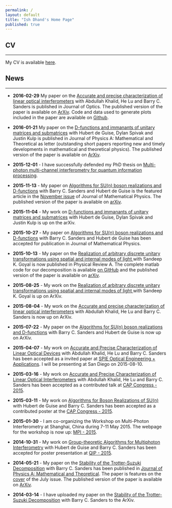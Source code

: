 ```yaml
---
permalink: /
layout: default
title: "Ish Dhand's Home Page"
published: true
---
```





## CV
----------------

My CV is available [here](https://ishdhand.github.com/CV_Ish_Dhand.pdf).


## News
----------------

* **2016-02-29** My paper on the [Accurate and precise characterization of linear optical interferometers](http://iopscience.iop.org/article/10.1088/2040-8978/18/3/035204/meta) with Abdullah Khalid, He Lu and Barry C. Sanders is published in Journal of Optics. The published version of the paper is available on [ArXiv](http://arxiv.org/abs/1508.00283). Code and data used to generate plots included in the paper are available on [Github](https://github.com/ishdhand/Simulation-of-characterization-procedure).

* **2016-01-21** My paper on the [D-functions and immanants of unitary matrices and submatrices](http://iopscience.iop.org/article/10.1088/1751-8113/49/9/09LT01/) with Hubert de Guise, Dylan Spivak and Justin Kulp is published in Journal of Physics A: Mathematical and Theoretical as letter (outstanding short papers reporting new and timely developments in mathematical and theoretical physics). The published version of the paper is available on [ArXiv](http://arxiv.org/abs/1511.01851v2). 

* **2015-12-01** - I have successfully defended my PhD thesis on [Multi-photon multi-channel interferometry for quantum information processing](http://www.iqst.ca/media/pdf/publications/IshDhand.pdf). 

* **2015-11-13** - My paper on [Algorithms for SU(n) boson realizations and D-functions](http://scitation.aip.org/content/aip/journal/jmp/56/11/10.1063/1.4935433) with Barry C. Sanders and Hubert de Guise is the featured article in the [November issue](http://scitation.aip.org/content/aip/journal/jmp/56/11) of Journal of Mathematical Physics. The published version of the paper is available on [arXiv](http://arxiv.org/abs/1507.06274). 

* **2015-11-04** - My work on [D-functions and immanants of unitary matrices and submatrices](http://arxiv.org/abs/1511.01851) with Hubert de Guise, Dylan Spivak and Justin Kulp is up on the arXiv. 

* **2015-10-27** - My paper on [Algorithms for SU(n) boson realizations and D-functions](http://arxiv.org/abs/1507.06274) with Barry C. Sanders and Hubert de Guise has been accepted for publication in Journal of Mathematical Physics. 

* **2015-10-13** - My paper on the [Realization of arbitrary discrete unitary transformations using spatial and internal modes of light
](http://journals.aps.org/pra/abstract/10.1103/PhysRevA.92.043813) with Sandeep K. Goyal is now published in Physical Review A. The complete matlab code for our decomposition is available [on GitHub](https://github.com/ishdhand/Internal-Spatial-Decomposition) and the published version of the paper is available on [arXiv](http://arxiv.org/abs/1508.06259).

* **2015-08-25** - My work on the [Realization of arbitrary discrete unitary transformations using spatial and internal modes of light
](http://arxiv.org/abs/1508.06259) with Sandeep K. Goyal is up on ArXiv.

* **2015-08-04** - My work on the [Accurate and precise characterization of linear optical interferometers](http://arxiv.org/abs/1508.00283) with Abdullah Khalid, He Lu and Barry C. Sanders is now up on ArXiv.

* **2015-07-22** - My paper on the [Algorithms for SU(n) boson realizations and D-functions](http://arxiv.org/abs/1507.06274) with Barry C. Sanders and Hubert de Guise is now up on ArXiv.

* **2015-04-07** - My work on [Accurate and Precise Characterization of Linear Optical Devices](http://spie.org/OP416) with Abdullah Khalid, He Lu and Barry C. Sanders has been accepted as a invited paper at [SPIE Optical Engineering + Applications](http://spie.org/x30491.xml?WT.mc_id=ROP15GB). I will be presenting at San Diego on 2015-08-10. 

* **2015-03-16** - My work on [Accurate and Precise Characterization of Linear Optical Interferometers](https://indico.cern.ch/event/355942/contribution/528) with Abdullah Khalid, He Lu and Barry C. Sanders has been accepted as a contributed talk at [CAP Congress - 2015](http://www.cap.ca/en/congress/2015).

* **2015-03-11** - My work on [Algorithms for Boson Realizations of SU(n)](https://indico.cern.ch/event/355942/session/267/contribution/665) with Hubert de Guise and Barry C. Sanders has been accepted as a contributed poster at the [CAP Congress - 2015](http://www.cap.ca/en/congress/2015).

* **2015-01-30** - I am co-organizing the Workshop on Multi-Photon Interferometry at Shanghai, China during 7-11 May 2015. The webpage for the workshop is now up: [MPI - 2015](http://mpi2015.org).

* **2014-10-31** - My work on [Group-theoretic Algorithms for Multiphoton Interferometry](http://www.quantum-lab.org/qip2015/posters/87-Dhand.pdf) with Hubert de Guise and Barry C. Sanders has been accepted for poster presentation at [QIP - 2015](http://quantum-lab.org/qip2015/).

* **2014-05-21** - My paper on the [Stability of the Trotter-Suzuki Decomposition](http://iopscience.iop.org/1751-8121/47/26/265206/) with Barry C. Sanders has been published in [Journal of Physics A: Mathematical and Theoretical](http://iopscience.iop.org/1751-8121/). The paper is features on the [cover](http://iopscience.iop.org/1751-8121/page/Volume-47-Cover-Gallery) of the July issue. The published version of the paper is available on [ArXiv](http://arxiv.org/abs/1403.3469).

* **2014-03-14** - I have uploaded my paper on the [Stability of the Trotter-Suzuki Decomposition](http://arxiv.org/abs/1403.3469) with Barry C. Sanders to the ArXiv.

